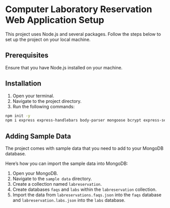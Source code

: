 # Computer Laboratory Reservation Web Application Setup

This project uses Node.js and several packages. Follow the steps below to set up the project on your local machine.

## Prerequisites

Ensure that you have Node.js installed on your machine.

## Installation

1. Open your terminal.
2. Navigate to the project directory.
3. Run the following commands:

```bash
npm init -y
npm i express express-handlebars body-parser mongoose bcrypt express-session connect-mongodb-session
```

## Adding Sample Data

The project comes with sample data that you need to add to your MongoDB database.

Here’s how you can import the sample data into MongoDB:

1. Open your MongoDB.
2. Navigate to the `sample data` directory.
3. Create a collection named `labreservation`.
4. Create databases `faqs` and `labs` within the `labreservation` collection.
5. Import the data from `labreservations.faqs.json` into the `faqs` database and `labreservation.labs.json` into the `labs` database.
